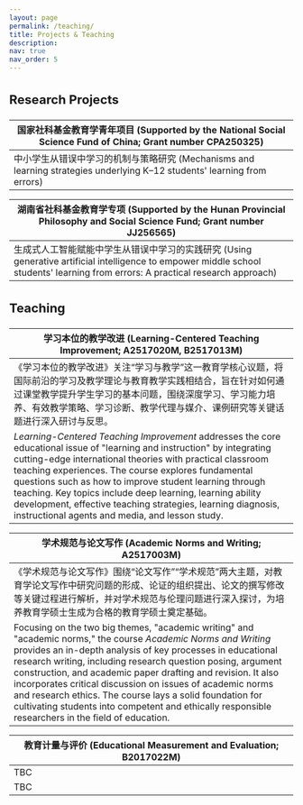 ```yaml
---
layout: page
permalink: /teaching/
title: Projects & Teaching
description: 
nav: true
nav_order: 5
---
```


<html lang="zh">
<head>
<meta charset="utf-8">
<title>Projects & Teaching</title>
<style>
/* Attempt to mimic the font stack in the user's first screenshot */
body{
  margin:2rem;
  line-height:1.6;   /* Increased line‑height */
}

table{
  border-collapse:collapse;
  width:100%;
  margin-bottom:2rem;
}

th,td{
  border:1px solid #ccc;
  padding:10px 16px  !important;   /* Increased padding for breathing room */
  vertical-align:top;
}

th{
  background:#f7f7f7;
  text-align:left;
  font-size:14px;
  font-weight:500;   /* Slightly bolder heading */
}

h2{
  margin-top:2rem;
  margin-bottom:1rem;
}
</style>
</head>
<body>

<h2 style="font-size: 22px;"><b>Research Projects</b></h2>
<table>
<thead>
  <tr>
     <th>国家社科基金教育学青年项目 (Supported by the National Social Science Fund of China; Grant number CPA250325)</th>
  </tr>
</thead>
<tbody>
  <tr>
     <td>中小学生从错误中学习的机制与策略研究 (Mechanisms and learning strategies underlying K–12 students' learning from errors)</td>
  </tr>
</tbody>
</table>

<table>
<thead>
  <tr>
     <th>湖南省社科基金教育学专项 (Supported by the Hunan Provincial Philosophy and Social Science Fund; Grant number JJ256565)</th>
  </tr>
</thead>
<tbody>
  <tr>
     <td>生成式人工智能赋能中学生从错误中学习的实践研究 (Using generative artificial intelligence to empower middle school students' learning from errors: A practical research approach)</td>
  </tr>
</tbody>
</table>

<h2 style="font-size: 22px;"><b>Teaching</b></h2>

<table>
<thead>
  <tr>
     <th>学习本位的教学改进 (Learning-Centered Teaching Improvement; A2517020M, B2517013M)</th>
  </tr>
</thead>
<tbody>
  <tr>
     <td>《学习本位的教学改进》关注“学习与教学”这一教育学核心议题，将国际前沿的学习及教学理论与教育教学实践相结合，旨在针对如何通过课堂教学提升学生学习的基本问题，围绕深度学习、学习能力培养、有效教学策略、学习诊断、教学代理与媒介、课例研究等关键话题进行深入研讨与反思。</td>
  </tr>
  <tr>
     <td><i>Learning-Centered Teaching Improvement</i> addresses the core educational issue of "learning and instruction" by integrating cutting-edge international theories with practical classroom teaching experiences. The course explores fundamental questions such as how to improve student learning through teaching. Key topics include deep learning, learning ability development, effective teaching strategies, learning diagnosis, instructional agents and media, and lesson study.</td>
  </tr>
</tbody>
</table>

<table>
<thead>
  <tr>
     <th>学术规范与论文写作 (Academic Norms and Writing; A2517003M)</th>
  </tr>
</thead>
<tbody>
  <tr>
     <td>《学术规范与论文写作》围绕“论文写作”“学术规范”两大主题，对教育学论文写作中研究问题的形成、论证的组织提出、论文的撰写修改等关键过程进行解析，并对学术规范与伦理问题进行深入探讨，为培养教育学硕士生成为合格的教育学硕士奠定基础。</td>
  </tr>
  <tr>
     <td>Focusing on the two big themes, "academic writing" and "academic norms," the course <i>Academic Norms and Writing</i> provides an in-depth analysis of key processes in educational research writing, including research question posing, argument construction, and academic paper drafting and revision. It also incorporates critical discussion on issues of academic norms and research ethics. The course lays a solid foundation for cultivating students into competent and ethically responsible researchers in the field of education.</td>
  </tr>
</tbody>
</table>

<table>
<thead>
  <tr>
     <th>教育计量与评价 (Educational Measurement and Evaluation; B2017022M)</th>
  </tr>
</thead>
<tbody>
  <tr>
     <td>TBC</td>
  </tr>
  <tr>
     <td>TBC</td>
  </tr>
</tbody>
</table>

</body>
</html>